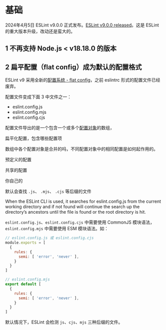 # 基础

2024年4月5日 ESLint v9.0.0 正式发布。[ESLint v9.0.0 released](https://eslint.org/blog/2024/04/eslint-v9.0.0-released/)。这是 ESLint 的重大版本升级，改动还是蛮大的。

## 1 不再支持 Node.js < v18.18.0 的版本

## 2 扁平配置（flat config）成为默认的配置格式

ESLint v9 采用全新的[配置系统 - flat config](https://eslint.org/blog/2024/04/eslint-config-inspector/)，之前 eslintrc 形式的配置文件已经废弃。

配置文件变成下面 3 中文件之一：

- eslint.config.js
- eslint.config.mjs
- eslint.config.cjs

配置文件导出的是一个包含一个或多个[配置对象](https://eslint.org/docs/latest/use/configure/configuration-files#configuration-objects)的数组，

扁平化配置，包含哪些配置项

数组中各个配置对象是合并的吗，不同配置对象中的相同配置是如何起作用的。

预定义的配置

共享的配置

你自己的

默认会查找 `.js`、 `.mjs`、 `.cjs` 等后缀的文件

When the ESLint CLI is used, it searches for eslint.config.js from the current working directory and if not found will continue the search up the directory’s ancestors until the file is found or the root directory is hit. 



`eslint.config.js`、`eslint.config.cjs` 中需要使用 CommonJS 模块语法，`eslint.config.mjs` 中需要使用 ESM 模块语法。如：

```js
// eslint.config.js 或 eslint.config.cjs
module.exports = [
  {
    rules: {
      semi: [ 'error', 'never' ],
    }
  }
]
```

```js
// eslint.config.mjs
export default [
  {
    rules: {
      semi: [ 'error', 'never' ],
    }
  }
]
```

默认情况下，ESLint 会检测 `js`、`cjs`、`mjs` 三种后缀的文件。